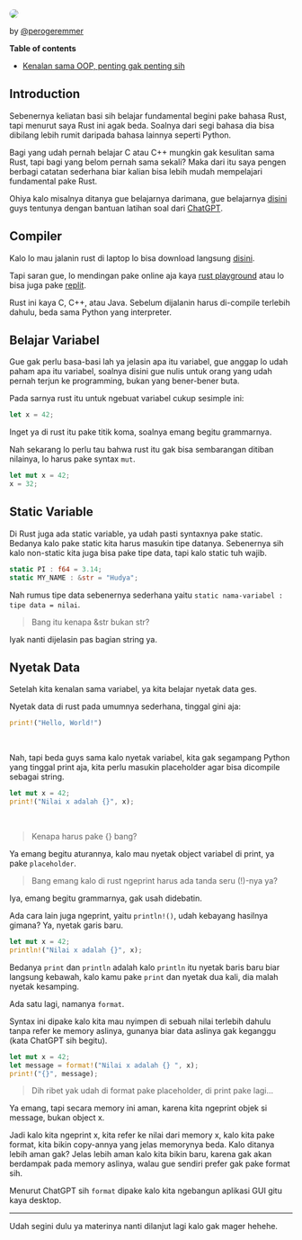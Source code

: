<img src="../assets/" style="border-radius:10px;" />

<br/>

by [@perogeremmer](https://twitter.com/perogeremmer)

**Table of contents**

- [Kenalan sama OOP, penting gak penting sih](#kenalan-sama-oop-penting-gak-penting-sih)

## Introduction

Sebenernya keliatan basi sih belajar fundamental begini pake bahasa Rust, tapi menurut saya Rust ini agak beda. Soalnya dari segi bahasa dia bisa dibilang lebih rumit daripada bahasa lainnya seperti Python.

Bagi yang udah pernah belajar C atau C++ mungkin gak kesulitan sama Rust, tapi bagi yang belom pernah sama sekali? Maka dari itu saya pengen berbagi catatan sederhana biar kalian bisa lebih mudah mempelajari fundamental pake Rust.

Ohiya kalo misalnya ditanya gue belajarnya darimana, gue belajarnya [disini](https://doc.rust-lang.org/book/) guys tentunya dengan bantuan latihan soal dari [ChatGPT](https://chat.openapi.com).

## Compiler

Kalo lo mau jalanin rust di laptop lo bisa download langsung [disini](https://www.rust-lang.org/tools/install).

Tapi saran gue, lo mendingan pake online aja kaya [rust playground](https://play.rust-lang.org/?version=stable&mode=debug&edition=2021) atau lo bisa juga pake [replit](https://replit.com).

Rust ini kaya C, C++, atau Java. Sebelum dijalanin harus di-compile terlebih dahulu, beda sama Python yang interpreter.

## Belajar Variabel

Gue gak perlu basa-basi lah ya jelasin apa itu variabel, gue anggap lo udah paham apa itu variabel, soalnya disini gue nulis untuk orang yang udah pernah terjun ke programming, bukan yang bener-bener buta.

Pada sarnya rust itu untuk ngebuat variabel cukup sesimple ini:

```rust
let x = 42;
```

Inget ya di rust itu pake titik koma, soalnya emang begitu grammarnya.

Nah sekarang lo perlu tau bahwa rust itu gak bisa sembarangan ditiban nilainya, lo harus pake syntax `mut`.

```rust
let mut x = 42;
x = 32;
```

## Static Variable

Di Rust juga ada static variable, ya udah pasti syntaxnya pake static. Bedanya kalo pake static kita harus masukin tipe datanya. Sebenernya sih kalo non-static kita juga bisa pake tipe data, tapi kalo static tuh wajib.

```rust
static PI : f64 = 3.14;
static MY_NAME : &str = "Hudya";
```

Nah rumus tipe data sebenernya sederhana yaitu `static nama-variabel : tipe data = nilai`.

> Bang itu kenapa &str bukan str?

Iyak nanti dijelasin pas bagian string ya.

## Nyetak Data

Setelah kita kenalan sama variabel, ya kita belajar nyetak data ges.

Nyetak data di rust pada umumnya sederhana, tinggal gini aja:

```rust
print!("Hello, World!")
```

<br/>

Nah, tapi beda guys sama kalo nyetak variabel, kita gak segampang Python yang tinggal print aja, kita perlu masukin placeholder agar bisa dicompile sebagai string.

```rust
let mut x = 42;
print!("Nilai x adalah {}", x);
```

<br/>

> Kenapa harus pake {} bang?

Ya emang begitu aturannya, kalo mau nyetak object variabel di print, ya pake `placeholder`.

> Bang emang kalo di rust ngeprint harus ada tanda seru (!)-nya ya?

Iya, emang begitu grammarnya, gak usah didebatin.

Ada cara lain juga ngeprint, yaitu `println!()`, udah kebayang hasilnya gimana? Ya, nyetak garis baru.

```rust
let mut x = 42;
println!("Nilai x adalah {}", x);
```

Bedanya `print` dan `println` adalah kalo `println` itu nyetak baris baru biar langsung kebawah, kalo kamu pake `print` dan nyetak dua kali, dia malah nyetak kesamping.

Ada satu lagi, namanya `format`.

Syntax ini dipake kalo kita mau nyimpen di sebuah nilai terlebih dahulu tanpa refer ke memory aslinya, gunanya biar data aslinya gak keganggu (kata ChatGPT sih begitu).

```rust
let mut x = 42;
let message = format!("Nilai x adalah {} ", x);
print!("{}", message);
```

> Dih ribet yak udah di format pake placeholder, di print pake lagi...

Ya emang, tapi secara memory ini aman, karena kita ngeprint objek si message, bukan object x.

Jadi kalo kita ngeprint x, kita refer ke nilai dari memory x, kalo kita pake format, kita bikin copy-annya yang jelas memorynya beda. Kalo ditanya lebih aman gak? Jelas lebih aman kalo kita bikin baru, karena gak akan berdampak pada memory aslinya, walau gue sendiri prefer gak pake format sih.

Menurut ChatGPT sih `format` dipake kalo kita ngebangun aplikasi GUI gitu kaya desktop.

<hr />

Udah segini dulu ya materinya nanti dilanjut lagi kalo gak mager hehehe.